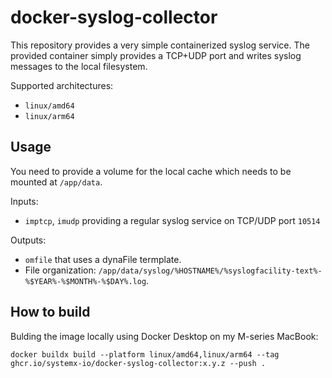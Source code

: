 # docker-syslog-collector
This repository provides a very simple containerized syslog service.
The provided container simply provides a TCP+UDP port and writes syslog messages to the local filesystem.

Supported architectures:
* `linux/amd64`
* `linux/arm64`

## Usage
You need to provide a volume for the local cache which needs to be mounted at `/app/data`.

Inputs:
* `imptcp`, `imudp` providing a regular syslog service on TCP/UDP port `10514`

Outputs:
* `omfile` that uses a dynaFile termplate.
* File organization: `/app/data/syslog/%HOSTNAME%/%syslogfacility-text%-%$YEAR%-%$MONTH%-%$DAY%.log`.

## How to build
Bulding the image locally using Docker Desktop on my M-series MacBook:

`docker buildx build --platform linux/amd64,linux/arm64 --tag ghcr.io/systemx-io/docker-syslog-collector:x.y.z --push .`
